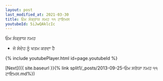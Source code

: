 ```yaml
---
layout: post
last_modified_at: 2021-03-30
title: ਓਮ ਸੰਕ੍ਰਾਯ ਨਮਹ ੧੧ ਟਾਇਮਸ
youtubeId: 5iJwQAklcIc
---
```

 
 
 ਓਮ ਸੰਕ੍ਰਾਯ ਨਮਹ  
 
 -  ਜੋ ਸੰਦੇਹ ਨੂੰ ਖਤਮ ਕਰਦਾ ਹੈ 
 
  
 
  
 
 
 
 
 
 


{% include youtubePlayer.html id=page.youtubeId %}
 
[Next]({{ site.baseurl }}{% link  split1/_posts/2013-09-25-ਓਮ ਸਰੱਯਾ ਨਮਹ ੧੧ ਟਾਇਮਸ.md%})
 
